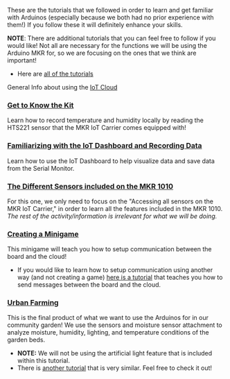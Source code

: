 These are the tutorials that we followed in order to learn and get familiar with Arduinos (especially because we both had no prior experience with them!) If you follow these it will definitely enhance your skills.

**NOTE**: There are additional tutorials that you can feel free to follow if you would like! Not all are necessary for the functions we will be using the Arduino MKR for, so we are focusing on the ones that we think are important!
- Here are [all of the tutorials](https://explore-iot.arduino.cc/?_gl=1*1d5t7n8*_ga*MjA0Nzk2NjY1MC4xNjU0ODY3MDU2*_ga_NEXN8H46L5*MTY1NjQyMjU4My4xMy4xLjE2NTY0Mjk0ODguNDQ.)

General Info about using the [IoT Cloud](https://docs.arduino.cc/cloud/iot-cloud/tutorials/iot-cloud-getting-started?_gl=1*1dkilw2*_ga*MjA0Nzk2NjY1MC4xNjU0ODY3MDU2*_ga_NEXN8H46L5*MTY1NjQyMjU4My4xMy4xLjE2NTY0Mjc4NTIuNDg.)

### [Get to Know the Kit](https://explore-iot.arduino.cc/iotsk/module/iot-starter-kit/lesson/get-to-know-the-kit)
Learn how to record temperature and humidity locally by reading the HTS221 sensor that the MKR IoT Carrier comes equipped with!

### [Familiarizing with the IoT Dashboard and Recording Data](https://explore-iot.arduino.cc/iotsk/module/iot-starter-kit/lesson/get-to-know-the-kit)
Learn how to use the IoT Dashboard to help visualize data and save data from the Serial Monitor.

### [The Different Sensors included on the MKR 1010](https://explore-iot.arduino.cc/iotsk/module/iot-starter-kit/lesson/storing-our-data)
For this one, we only need to focus on the "Accessing all sensors on the MKR IoT Carrier," in order to learn all the features included in the MKR 1010. *The rest of the activity/information is irrelevant for what we will be doing.*

### [Creating a Minigame](https://explore-iot.arduino.cc/iotsk/module/iot-starter-kit/lesson/cloud-vs-carrier-game)
This minigame will teach you how to setup communication between the board and the cloud!
- If you would like to learn how to setup communication using another way (and not creating a game) [here is a tutorial](https://opla.arduino.cc/opla/module/iot-starter-kit-maker-long/lesson/thinking-about-you-long) that teaches you how to send messages between the board and the cloud.

### [Urban Farming](https://explore-iot.arduino.cc/iotsk/module/iot-starter-kit/lesson/urban-farming-101)
This is the final product of what we want to use the Arduinos for in our community garden! We use the sensors and moisture sensor attachment to analyze moisture, humidity, lighting, and temperature conditions of the garden beds.
- **NOTE:** We will not be using the artificial light feature that is included within this tutorial. 
- There is [another tutorial](https://opla.arduino.cc/opla/module/iot-starter-kit-maker-long/lesson/smart-garden-long) that is very similar. Feel free to check it out!
